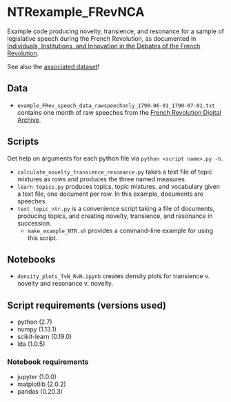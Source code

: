 # NTRexample_FRevNCA

Example code producing novelty, transience, and resonance for a sample of legislative speech during the French Revolution, as documented in [Individuals, Institutions, and Innovation in the Debates of the French Revolution](https://arxiv.org/abs/1710.06867).

See also the [associated dataset](https://github.com/CogentMentat/FRevNCA_CuratedData)!

## Data

* `example_FRev_speech_data_rawspeechonly_1790-06-01_1790-07-01.txt` contains one month of raw speeches from the [French Revolution Digital Archive](https://frda.stanford.edu).

## Scripts

Get help on arguments for each python file via `python <script name>.py -h`.

* `calculate_novelty_transience_resonance.py` takes a text file of topic mixtures as rows and produces the three named measures.
* `learn_topics.py` produces topics, topic mixtures, and vocabulary given a text file, one document per row.  In this example, documents are speeches.
* `text_topic_ntr.py` is a convenience script taking a file of documents, producing topics, and creating novelty, transience, and resonance in succession. 
  - `make_example_NTR.sh` provides a command-line example for using this script.

## Notebooks

* `density_plots_TvN_RvN.ipynb` creates density plots for transience v. novelty and resonance v. novelty.

## Script requirements (versions used)

* python (2.7)
* numpy (1.13.1)
* scikit-learn (0.19.0)
* lda (1.0.5)

### Notebook requirements

* jupyter (1.0.0)
* matplotlib (2.0.2)
* pandas (0.20.3)
